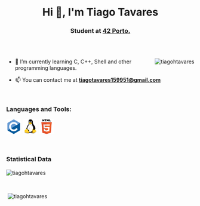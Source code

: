 <h1 align="center">Hi 👋, I'm Tiago Tavares</h1>
<h3 align="center">Student at <a href="https://www.42porto.com/"> 42 Porto. </a></h3>

<br>

<br>

<p><img align="right" src="https://github.com/Adam-pw/Adam-pw/blob/main/animation_500_kxa883sd.gif" alt="tiagohtavares" /></p>


- 🌱 I’m currently learning C, C++, Shell and other programming languages.

- 📫 You can contact me at **tiagotavares159951@gmail.com**

<br>

<h3 align="left">Languages and Tools:</h3>

<p align="left">
      <img src="https://raw.githubusercontent.com/devicons/devicon/master/icons/c/c-original.svg"
      alt="c" width="40" height="40" />
      <img src="https://github.com/devicons/devicon/blob/master/icons/linux/linux-original.svg"
      alt="c" width="40" height="40" /> 
      <img src="https://raw.githubusercontent.com/devicons/devicon/master/icons/html5/html5-original-wordmark.svg"
      alt="html5" width="40" height="40" />
 </p>

<br>

<h3>Statistical Data </h3>
<p><img align="center"
    src="https://github-readme-stats.vercel.app/api/top-langs?username=tiagohtavares&show_icons=true&locale=en&bg_color=0d1117&text_color=ffffff&layout=compact"
    alt="tiagohtavares" 
    bg_color=#808080/></p>

<br>

<p>&nbsp;<img align="center" src="https://github-readme-stats.vercel.app/api?username=tiagohtavares&show_icons=true&locale=en&bg_color=0d1117&text_color=ffffff&repo=convoychat"
    alt="tiagohtavares" /></p>

<br>

<!--Template of readme from https://github.com/durgeshsamariya/awesome-github-profile-readme-templates/blob/master/templates/Adam-pw.md -->
